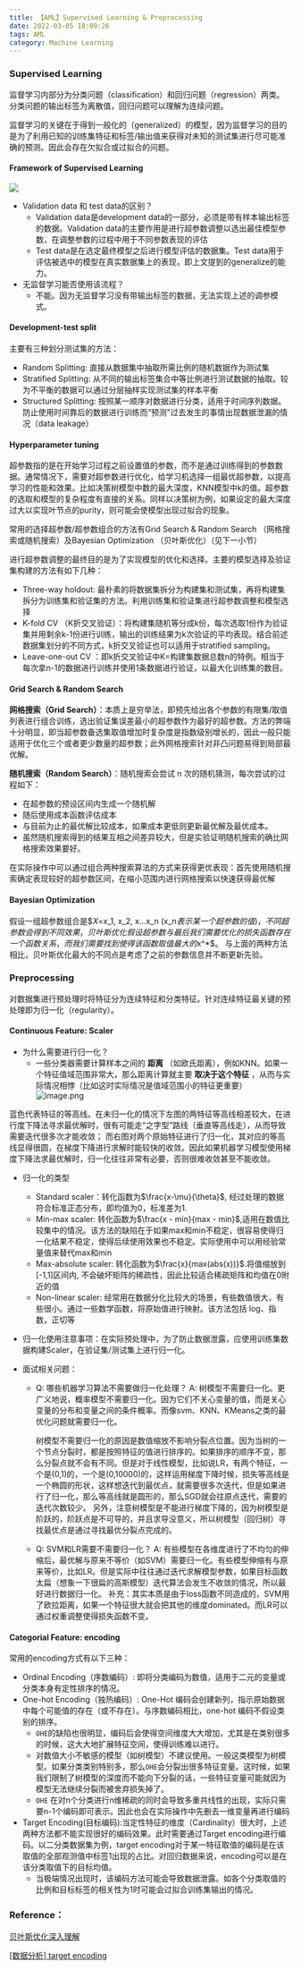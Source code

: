 ```yaml
---
title: 【AML】Supervised Learning & Preprocessing
date: 2022-03-05 18:09:26
tags: AML
category: Machine Learning
---
```

### Supervised Learning

监督学习内部分为分类问题（classification）和回归问题（regression）两类。分类问题的输出标签为离散值，回归问题可以理解为连续问题。

监督学习的关键在于得到一般化的（generalized）的模型，因为监督学习的目的是为了利用已知的训练集特征和标签/输出值来获得对未知的测试集进行尽可能准确的预测。因此会存在欠拟合或过拟合的问题。

<!-- more -->

#### Framework of Supervised Learning

![](https://s2.loli.net/2022/03/06/QMycfnUvRXjP27x.png)

- Validation data 和 test data的区别？
  - Validation data是development data的一部分，必须是带有样本输出标签的数据。Validation data的主要作用是进行超参数调整以选出最佳模型参数，在调整参数的过程中用于不同参数表现的评估
  - Test data是在选定最终模型之后进行模型评估的数据集。Test data用于评估被选中的模型在真实数据集上的表现，即上文提到的generalize的能力。
- 无监督学习能否使用该流程？
  - 不能。因为无监督学习没有带输出标签的数据，无法实现上述的调参模式。

#### Development-test split

主要有三种划分测试集的方法：

- Random Splitting: 直接从数据集中抽取所需比例的随机数据作为测试集
- Stratified Splitting: 从不同的输出标签集合中等比例进行测试数据的抽取。较为不平衡的数据可以通过分层抽样实现测试集的样本平衡
- Structured Splitting: 按照某一顺序对数据进行分类，适用于时间序列数据。防止使用时间靠后的数据进行训练而“预测"过去发生的事情出现数据泄漏的情况（data leakage）

#### Hyperparameter tuning

超参数指的是在开始学习过程之前设置值的参数，而不是通过训练得到的参数数据。通常情况下，需要对超参数进行优化，给学习机选择一组最优超参数，以提高学习的性能和效果。比如决策树模型中数的最大深度，KNN模型中k的值。超参数的选取和模型的复杂程度有直接的关系。同样以决策树为例，如果设定的最大深度过大以实现叶节点的purity，则可能会使模型出现过拟合的现象。

常用的选择超参数/超参数组合的方法有Grid Search & Random Search （网格搜索或随机搜索）及Bayesian Optimization （贝叶斯优化）（见下一小节）

进行超参数调整的最终目的是为了实现模型的优化和选择。主要的模型选择及验证集构建的方法有如下几种：

- Three-way holdout: 最朴素的将数据集拆分为构建集和测试集，再将构建集拆分为训练集和验证集的方法。利用训练集和验证集进行超参数调整和模型选择
- K-fold CV （K折交叉验证）：将构建集随机等分成k份，每次选取1份作为验证集并用剩余k-1份进行训练，输出的训练结果为k次验证的平均表现。结合前述数据集划分的不同方式，k折交叉验证也可以适用于stratified sampling。
- Leave-one-out CV ：即k折交叉验证中K=构建集数据总数n的特例。相当于每次拿n-1的数据进行训练并使用1条数据进行验证，以最大化训练集的数目。


#### Grid Search & Random Search

**网格搜索（Grid Search）**：本质上是穷举法，即预先给出各个参数的有限集/取值列表进行组合训练，选出验证集误差最小的超参数作为最好的超参数。方法的弊端十分明显，即当超参数备选集取值增加时复杂度是指数级别增长的，因此一般只能适用于优化三个或者更少数量的超参数；此外网格搜索针对非凸问题易得到局部最优解。

**随机搜索（Random Search）**：随机搜索会尝试 n 次的随机猜测，每次尝试的过程如下：

- 在超参数的预设区间内生成一个随机解
- 随后使用成本函数评估成本
- 与目前为止的最优解比较成本，如果成本更低则更新最优解及最优成本。
- 虽然随机搜索得到的结果互相之间差异较大，但是实验证明随机搜索的确比网格搜索效果要好。

在实际操作中可以通过组合两种搜索算法的方式来获得更优表现：首先使用随机搜索确定表现较好的超参数区间，在缩小范围内进行网格搜索以快速获得最优解

#### Bayesian Optimization

假设一组超参数组合是$𝑋=x_1, x_2, x...x_n $($x_n$表示某一个超参数的值)，不同超参数会得到不同效果，贝叶斯优化假设超参数与最后我们需要优化的损失函数存在一个函数关系，而我们需要找到使得该函数取值最大的$x^*$。
与上面的两种方法相比，贝叶斯优化最大的不同点是考虑了之前的参数信息并不断更新先验。


### Preprocessing

对数据集进行预处理时将特征分为连续特征和分类特征。针对连续特征最关键的预处理即为归一化（regularity）。
#### Continuous Feature: Scaler
- 为什么需要进行归一化？
  - 一些分类器需要计算样本之间的 **距离** （如欧氏距离），例如KNN。如果一个特征值域范围非常大，那么距离计算就主要 **取决于这个特征** ，从而与实际情况相悖（比如这时实际情况是值域范围小的特征更重要）
![image.png](https://s2.loli.net/2022/03/07/6WTMPG3Vmh7ujSn.png)

蓝色代表特征的等高线。在未归一化的情况下左图的两特征等高线相差较大，在进行度下降法寻求最优解时，很有可能走“之字型”路线（垂直等高线走），从而导致需要迭代很多次才能收敛； 而右图对两个原始特征进行了归一化，其对应的等高线显得很圆，在梯度下降进行求解时能较快的收敛。因此如果机器学习模型使用梯度下降法求最优解时，归一化往往非常有必要，否则很难收敛甚至不能收敛。

- 归一化的类型
  - Standard scaler：转化函数为$\frac{x-\mu}{\theta}$, 经过处理的数据符合标准正态分布，即均值为0，标准差为1.
  - Min-max scaler: 转化函数为$\frac{x - min}{max - min}$,适用在数值比较集中的情况。该方法的缺陷在于如果max和min不稳定，很容易使得归一化结果不稳定，使得后续使用效果也不稳定。实际使用中可以用经验常量值来替代max和min
  - Max-absolute scaler: 转化函数为$\frac{x}{max(abs(x))}$.将值缩放到[-1,1]区间内, 不会破坏矩阵的稀疏性，因此比较适合稀疏矩阵和均值在0附近的值
  - Non-linear scaler: 经常用在数据分化比较大的场景，有些数值很大，有些很小。通过一些数学函数，将原始值进行映射。该方法包括 log、指数，正切等

- 归一化使用注意事项：在实际预处理中，为了防止数据泄露，应使用训练集数据构建Scaler，在验证集/测试集上进行归一化。

- 面试相关问题：
  - Q: 哪些机器学习算法不需要做归一化处理？ 
  A: 树模型不需要归一化。更广义地说，概率模型不需要归一化。因为它们不关心变量的值，而是关心变量的分布和变量之间的条件概率。而像svm、KNN、KMeans之类的最优化问题就需要归一化。 
  
    树模型不需要归一化的原因是数值缩放不影响分裂点位置。因为当树的一个节点分裂时，都是按照特征的值进行排序的。如果排序的顺序不变，那么分裂点就不会有不同。但是对于线性模型，比如说LR，有两个特征，一个是(0,1)的，一个是(0,10000)的，这样运用梯度下降时候，损失等高线是一个椭圆的形状，这样想迭代到最优点，就需要很多次迭代，但是如果进行了归一化，那么等高线就是圆形的，那么SGD就会往原点迭代，需要的迭代次数较少。 另外，注意树模型是不能进行梯度下降的，因为树模型是阶跃的，阶跃点是不可导的，并且求导没意义，所以树模型（回归树）寻找最优点是通过寻找最优分裂点完成的。   
  - Q: SVM和LR需要不需要归一化？ 
  A: 有些模型在各维度进行了不均匀的伸缩后，最优解与原来不等价（如SVM）需要归一化。有些模型伸缩有与原来等价，比如LR。但是实际中往往通过迭代求解模型参数，如果目标函数太扁（想象一下很扁的高斯模型）迭代算法会发生不收敛的情况，所以最好进行数据归一化。 补充：其实本质是由于loss函数不同造成的，SVM用了欧拉距离，如果一个特征很大就会把其他的维度dominated。而LR可以通过权重调整使得损失函数不变。

#### Categorial Feature: encoding
常用的encoding方式有以下三种：
- Ordinal Encoding（序数编码）: 即将分类编码为数值，适用于二元的变量或分类本身有定性排序的情况。
- One-hot Encoding（独热编码）: One-Hot 编码会创建新列，指示原始数据中每个可能值的存在（或不存在）。与序数编码相比，one-hot 编码不假设类别的排序。
  - `OHE`的缺陷也很明显，编码后会使得空间维度大大增加，尤其是在类别很多的时候，这大大地扩展特征空间，使得训练难以进行。
  - 对数值大小不敏感的模型（如树模型）不建议使用。一般这类模型为树模型。如果分类类别特别多，那么`OHE`会分裂出很多特征变量。这时候，如果我们限制了树模型的深度而不能向下分裂的话，一些特征变量可能就因为模型无法继续分裂而被舍弃损失掉了。
  - `OHE` 在对n个分类进行n维稀疏的同时会导致多重共线性的出现，实际只需要n-1个编码即可表示。因此也会在实际操作中先删去一维变量再进行编码
- Target Encoding(目标编码):当定性特征的维度（Cardinality）很大时，上述两种方法都不能实现很好的编码效果。此时需要通过Target encoding进行编码。以二分类数据集为例，target encoding对于某一特征取值的编码是在该取值的全部观测值中标签1出现的占比。对回归数据来说，encoding可以是在该分类取值下的目标均值。
  - 当极端情况出现时，该编码方法可能会导致数据泄露。如各个分类取值的比例和目标标签的相关性为1时可能会过拟合训练集输出的情况。

### Reference：

[贝叶斯优化深入理解](https://zhuanlan.zhihu.com/p/53826787)

[[数据分析] target encoding ](https://www.cnblogs.com/lryou/p/14627564.html)
